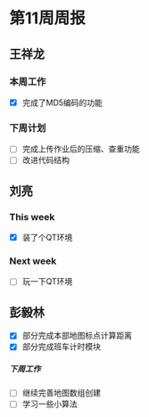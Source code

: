 # 第11周周报
## 王祥龙

### 本周工作

- [x] 完成了MD5编码的功能

### 下周计划

- [ ] 完成上传作业后的压缩、查重功能
- [ ] 改进代码结构

## 刘亮
### This week

- [x] 装了个QT环境

### Next week

- [ ] 玩一下QT环境

## 彭毅林

- [x] 部分完成本部地图标点计算距离
- [x] 部分完成班车计时模块

##### 下周工作

- [ ] 继续完善地图数组创建
- [ ] 学习一些小算法